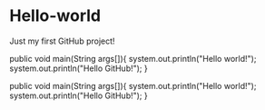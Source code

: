 # Hello-world
Just my first GitHub project!


public void main(String args[]){
  system.out.println("Hello world!");
  system.out.println("Hello GitHub!");
}

public void main(String args[]){
  system.out.println("Hello world!");
  system.out.println("Hello GitHub!");
}

